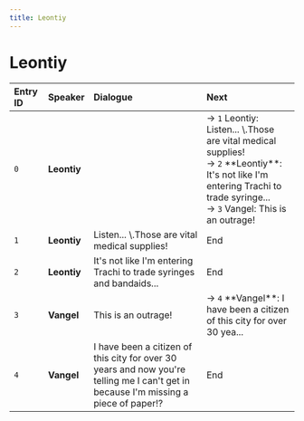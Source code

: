 ```yaml
---
title: Leontiy
---
```


# Leontiy


| Entry ID | Speaker | Dialogue | Next |
| :------- | :------ | :------- | :------------ |
| `0` | **Leontiy** |  | → `1` Leontiy: Listen\.\.\. \\\.Those are vital medical supplies\!<br>→ `2` \*\*Leontiy\*\*: It's not like I'm entering Trachi to trade syringe\.\.\.<br>→ `3` Vangel: This is an outrage\! |
| `1` | **Leontiy** | Listen\.\.\. \\\.Those are vital medical supplies\! | End |
| `2` | **Leontiy** | It's not like I'm entering Trachi to trade syringes and bandaids\.\.\. | End |
| `3` | **Vangel** | This is an outrage\! | → `4` \*\*Vangel\*\*: I have been a citizen of this city for over 30 yea\.\.\. |
| `4` | **Vangel** | I have been a citizen of this city for over 30 years and now you're telling me I can't get in because I'm missing a piece of paper\!? | End |
